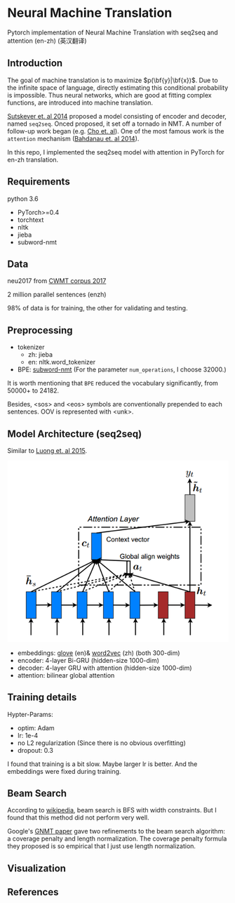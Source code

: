 # Neural Machine Translation

Pytorch implementation of Neural Machine Translation with seq2seq and attention (en-zh) (英汉翻译)


## Introduction 

The goal of machine translation is to maximize $p(\bf{y}|\bf{x})$. Due to the infinite space of language, directly estimating this conditional probability is impossible. Thus neural networks, which are good at fitting complex functions, are introduced into machine translation. 

[Sutskever et. al 2014](http://papers.nips.cc/paper/5346-sequence-to-sequence-learning-with-neural-networks.pdf) proposed a model consisting of encoder and decoder, named `seq2seq`. Onced proposed, it set off a tornado in NMT. A number of follow-up work began (e.g. [Cho et. al](https://arxiv.org/abs/1406.1078)). One of the most famous work is the `attention` mechanism ([Bahdanau et. al 2014](https://arxiv.org/abs/1409.0473)).

In this repo, I implemented the seq2seq model with attention in PyTorch for en-zh translation. 

## Requirements

python 3.6

- PyTorch>=0.4
- torchtext
- nltk
- jieba
- subword-nmt

## Data

neu2017 from [CWMT corpus 2017](http://nlp.nju.edu.cn/cwmt-wmt/)


2 million parallel sentences (enzh)

98% of data is for training, the other for validating and testing.

## Preprocessing

- tokenizer
    - zh: jieba
    - en: nltk.word_tokenizer
- BPE: [subword-nmt](https://github.com/rsennrich/subword-nmt) (For the parameter `num_operations`, I choose 32000.)


It is worth mentioning that `BPE` reduced the vocabulary significantly, from 50000+ to 24182.

Besides, \<sos> and \<eos> symbols are conventionally prepended to each sentences. OOV is represented with \<unk>. 

## Model Architecture (seq2seq)

Similar to [Luong et. al 2015](https://arxiv.org/abs/1508.04025). 

![model](doc/model.png)

- embeddings: [glove](https://nlp.stanford.edu/projects/glove/)  (en)&  [word2vec](https://github.com/Embedding/Chinese-Word-Vectors) (zh)  (both 300-dim)
- encoder: 4-layer Bi-GRU (hidden-size 1000-dim)
- decoder: 4-layer GRU with attention (hidden-size 1000-dim)
- attention: bilinear global attention


## Training details

Hypter-Params:

- optim: Adam
- lr: 1e-4
- no L2 regularization (Since there is no obvious overfitting)
- dropout: 0.3

I found that training is a bit slow. Maybe larger lr is better. And the embeddings were fixed during training.  


## Beam Search

According to [wikipedia](https://en.wikipedia.org/wiki/Beam_search), beam search is BFS with width constraints. But I found that this method did not perform very well. 

Google's [GNMT paper](https://arxiv.org/abs/1609.08144) gave two refinements to the beam search algorithm: a coverage penalty and length normalization. The coverage penalty formula they proposed is so empirical that I just use length normalization.



## Visualization




## References


